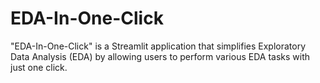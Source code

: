 # EDA-In-One-Click
"EDA-In-One-Click" is a Streamlit application that simplifies Exploratory Data Analysis (EDA) by allowing users to perform various EDA tasks with just one click. 
